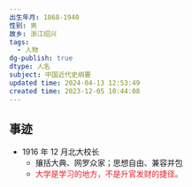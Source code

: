 ```yaml
---
出生年月: 1868-1940
性别: 男
故乡: 浙江绍兴
tags:
  - 人物
dg-publish: true
dtype: 人名
subject: 中国近代史纲要
updated time: 2024-04-13 12:53:49
created time: 2023-12-05 10:44:08
---
```

## 事迹
- 1916 年 12 月北大校长
	- 攘括大典、网罗众家；思想自由、兼容并包
	- <font color=#ed1c24>大学是学习的地方，不是升官发财的捷径。</font>
